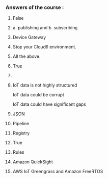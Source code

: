 ### Answers of the course :

1. False

2. a. publishing and b. subscribing

3. Device Gateway

4. Stop your Cloud9 environment.

5. All the above.

6. True

7. 

8.  IoT data is not highly structured

    IoT data could be corrupt
    
    IoT data could have significant gaps
    
9. JSON

10. Pipeline

11. Registry

12. True

13. Rules

14. Amazon QuickSight

15. AWS IoT Greengrass and Amazon FreeRTOS
